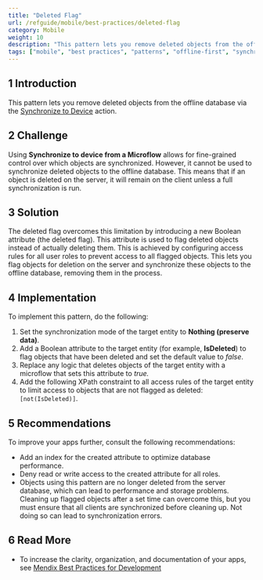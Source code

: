 ```yaml
---
title: "Deleted Flag"
url: /refguide/mobile/best-practices/deleted-flag
category: Mobile
weight: 10
description: "This pattern lets you remove deleted objects from the offline database via Sync-to-device."
tags: ["mobile", "best practices", "patterns", "offline-first", "synchronization"]
---
```


## 1 Introduction

This pattern lets you remove deleted objects from the offline database via the [Synchronize to Device](/refguide/synchronize-to-device/) action.

## 2 Challenge

Using **Synchronize to device from a Microflow** allows for fine-grained control over which objects are synchronized. However, it cannot be used to synchronize deleted objects to the offline database. This means that if an object is deleted on the server, it will remain on the client unless a full synchronization is run.

## 3 Solution

The deleted flag overcomes this limitation by introducing a new Boolean attribute (the deleted flag). This attribute is used to flag deleted objects instead of actually deleting them. This is achieved by configuring access rules for all user roles to prevent access to all flagged objects. This lets you flag objects for deletion on the server and synchronize these objects to the offline database, removing them in the process.

## 4 Implementation

To implement this pattern, do the following:

1. Set the synchronization mode of the target entity to **Nothing (preserve data)**.
1. Add a Boolean attribute to the target entity (for example, **IsDeleted**) to flag objects that have been deleted and set the default value to *false*.
1. Replace any logic that deletes objects of the target entity with a microflow that sets this attribute to *true.*
1. Add the following XPath constraint to all access rules of the target entity to limit access to objects that are not flagged as deleted: `[not(IsDeleted)]`.

## 5 Recommendations

To improve your apps further, consult the following recommendations:

* Add an index for the created attribute to optimize database performance.
* Deny read or write access to the created attribute for all roles.
* Objects using this pattern are no longer deleted from the server database, which can lead to performance and storage problems. Cleaning up flagged objects after a set time can overcome this, but you must ensure that all clients are synchronized before cleaning up. Not doing so can lead to synchronization errors.

## 6 Read More

* To increase the clarity, organization, and documentation of your apps, see [Mendix Best Practices for Development
](/refguide/dev-best-practices/)